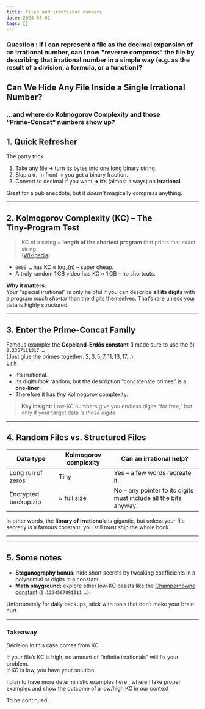 ```yaml
---
title: Files and irrational numbers 
date: 2024-08-01
tags: []
---
```


### Question : If I can represent a file as the decimal expansion of an irrational number, can I now "reverse compress" the file by describing that irrational number in a simple way (e.g. as the result of a division, a formula, or a function)?

## Can We Hide Any File Inside a Single Irrational Number?  
### …and where do **Kolmogorov Complexity** and those “Prime‑Concat” numbers show up?


## 1. Quick Refresher

The party trick 

1. Take any file ➜ turn its bytes into one long binary string.  
2. Slap a `0.` in front ➜ you get a binary fraction.  
3. Convert to decimal if you want ➜ it’s (almost always) an **irrational**.

Great for a pub anecdote, but it *doesn’t* magically compress anything.

---

## 2. Kolmogorov Complexity (KC) – The Tiny‑Program Test

> KC of a string = **length of the shortest program** that prints that exact string.  
> ([Wikipedia](https://en.wikipedia.org/wiki/Kolmogorov_complexity))

- `0000 …` has KC ≈ log₂(n) – super cheap.  
- A truly random 1 GB video has KC ≈ 1 GB – no shortcuts.

**Why it matters:**  
Your “special irrational” is only helpful if you can describe **all its digits** with a program *much shorter* than the digits themselves. That’s rare unless your data is highly structured.

---

## 3. Enter the Prime‑Concat Family

Famous example: the **Copeland–Erdős constant** (I made sure to use the ő) 
`0.2357111317 …`  
(Just glue the primes together: 2, 3, 5, 7, 11, 13, 17…)  
[Link](https://en.wikipedia.org/wiki/Copeland%E2%80%93Erd%C5%91s_constant)

- It’s irrational.  
- Its digits *look* random, but the description “concatenate primes” is a **one‑liner**.  
- Therefore it has *tiny* Kolmogorov complexity.

> **Key insight:** Low‑KC numbers give you endless digits “for free,” but only if your target data *is those digits*.

---

## 4. Random Files vs. Structured Files

| Data type | Kolmogorov complexity | Can an irrational help? |
|-----------|-----------------------|-------------------------|
| Long run of zeros | Tiny | Yes – a few words recreate it. |
| Encrypted backup.zip | ≈ full size | No – any pointer to its digits must include all the bits anyway. |

In other words, the **library of irrationals** is gigantic, but unless your file secretly *is* a famous constant, you still must ship the whole book.

---

---

## 5. Some notes  

- **Steganography bonus:** hide short secrets by tweaking coefficients in a polynomial or digits in a constant.  
- **Math playground:** explore other low‑KC beasts like the [Champernowne constant](https://en.wikipedia.org/wiki/Champernowne_constant) (`0.1234567891011 …`).

Unfortunately for daily backups, stick with tools that don’t make your brain hurt. 

---

### Takeaway

Decision in this case comes from KC

If your file’s KC is high, no amount of “infinite irrationals” will fix your problem.  
If KC is low, you have your solution.

I plan to have more deterministic examples here , where I take proper examples and show the outcome of a low/high KC in our context


To be continued....